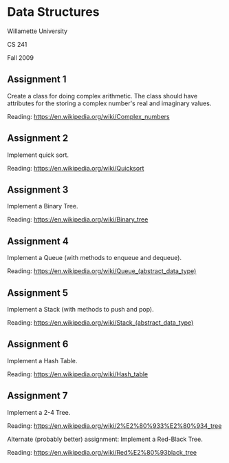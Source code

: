 # Data Structures

Willamette University

CS 241

Fall 2009

## Assignment 1

Create a class for doing complex arithmetic.  The class should have attributes for the storing a complex number's real and imaginary values.

Reading: https://en.wikipedia.org/wiki/Complex_numbers

## Assignment 2

Implement quick sort.

Reading: https://en.wikipedia.org/wiki/Quicksort

## Assignment 3

Implement a Binary Tree.

Reading: https://en.wikipedia.org/wiki/Binary_tree

## Assignment 4

Implement a Queue (with methods to enqueue and dequeue).

Reading: https://en.wikipedia.org/wiki/Queue_(abstract_data_type)

## Assignment 5

Implement a Stack (with methods to push and pop).

Reading: https://en.wikipedia.org/wiki/Stack_(abstract_data_type)

## Assignment 6

Implement a Hash Table.

Reading: https://en.wikipedia.org/wiki/Hash_table

## Assignment 7

Implement a 2-4 Tree.

Reading: https://en.wikipedia.org/wiki/2%E2%80%933%E2%80%934_tree

Alternate (probably better) assignment: Implement a Red-Black Tree.

Reading: https://en.wikipedia.org/wiki/Red%E2%80%93black_tree

